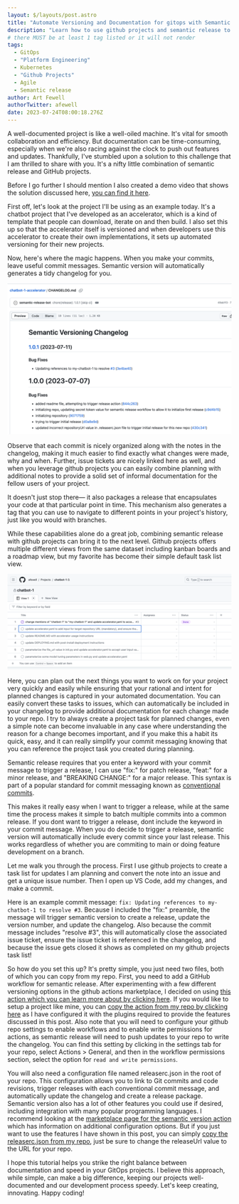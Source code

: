 ```yaml
---
layout: $/layouts/post.astro
title: "Automate Versioning and Documentation for gitops with Semantic Release and Github Projects"
description: "Learn how to use github projects and semantic release to simplify and automate versioning and documentation for your" 
# there MUST be at least 1 tag listed or it will not render
tags:
  - GitOps
  - "Platform Engineering"
  - Kubernetes
  - "Github Projects"
  - Agile
  - Semantic release
author: Art Fewell
authorTwitter: afewell
date: 2023-07-24T08:00:18.276Z
---
```


A well-documented project is like a well-oiled machine. It's vital for smooth collaboration and efficiency. But documentation can be time-consuming, especially when we're also racing against the clock to push out features and updates. Thankfully, I've stumbled upon a solution to this challenge that I am thrilled to share with you. It's a nifty little combination of semantic release and GitHub projects.

Before I go further I should mention I also created a demo video that shows the solution discussed here, [you can find it here](https://youtu.be/JT-THsrR04M).

First off, let's look at the project I'll be using as an example today. It's a chatbot project that I've developed as an accelerator, which is a kind of template that people can download, iterate on and then build. I also set this up so that the accelerator itself is versioned and when developers use this accelerator to create their own implementations, it sets up automated versioning for their new projects. 

Now, here's where the magic happens. When you make your commits, leave useful commit messages. Semantic version will automatically generates a tidy changelog for you.

![Changelog](https://github.com/afewell/afewell.github.io/blob/main/public/images/changelog.png)

Observe that each commit is nicely organized along with the notes in the changelog, making it much easier to find exactly what changes were made, why and when. Further, issue tickets are nicely linked here as well, and when you leverage github projects you can easily combine planning with additional notes to provide a solid set of informal documentation for the fellow users of your project.

It doesn't just stop there— it also packages a release that encapsulates your code at that particular point in time. This mechanism also generates a tag that you can use to navigate to different points in your project's history, just like you would with branches.

While these capabilities alone do a great job, combining semantic release with github projects can bring it to the next level.  Github projects offers multiple different views from the same dataset including kanban boards and a roadmap view, but my favorite has become their simple default task list view. 

![Github Projects Task List](https://github.com/afewell/afewell.github.io/blob/main/public/images/projects_task_list.png)

Here, you can plan out the next things you want to work on for your project very quickly and easily while ensuring that your rational and intent for planned changes is captured in your automated documentation. You can easily convert these tasks to issues, which can automatically be included in your changelog to provide additional documentation for each change made to your repo. I try to always create a project task for planned changes, even a simple note can become invaluable in any case where understanding the reason for a change becomes important, and if you make this a habit its quick, easy, and it can really simplify your commit messaging knowing that you can reference the project task you created during planning. 

Semantic release requires that you enter a keyword with your commit message to trigger a release, I can use "fix:" for patch release, "feat:" for a minor release, and "BREAKING CHANGE:" for a major release. This syntax is part of a popular standard for commit messaging known as [conventional commits](https://www.conventionalcommits.org/en/v1.0.0/).

This makes it really easy when I want to trigger a release, while at the same time the process makes it simple to batch multiple commits into a common release. If you dont want to trigger a release, dont include the keyword in your commit message. When you do decide to trigger a release, semantic version will automatically include every commit since your last release. This works regardless of whether you are commiting to main or doing feature development on a branch. 

Let me walk you through the process. First I use github projects to create a task list for updates I am planning and convert the note into an issue and get a unique issue number. Then I open up VS Code, add my changes, and make a commit. 

Here is an example commit message: `fix: Updating references to my-chatbot-1 to resolve #3`. Because I included the "fix:" preamble, the message will trigger semantic version to create a release, update the version number, and update the changelog. Also because the commit message includes "resolve #3", this will automatically close the associated issue ticket, ensure the issue ticket is referenced in the changelog, and because the issue gets closed it shows as completed on my github projects task list!



So how do you set this up? It's pretty simple, you just need two files, both of which you can copy from my repo. First, you need to add a GitHub workflow for semantic release. After experimenting with a few different versioning options in the github actions marketplace, I decided on using [this action which you can learn more about by clicking here](https://github.com/marketplace/actions/action-for-semantic-release). If you would like to setup a project like mine, you can [copy the action from my repo by clicking here](https://github.com/afewell/chatbot-1-accelerator/blob/main/.github/workflows/semantic_release.yml) as I have configured it with the plugins required to provide the features discussed in this post. Also note that you will need to configure your github repo settings to enable workflows and to enable write permissions for actions, as semantic release will need to push updates to your repo to write the changelog. You can find this setting by clicking in the settings tab for your repo, select Actions > General, and then in the workflow permissions section, select the option for `read and write permissions`.

You will also need a configuration file named releaserc.json in the root of your repo. This configuration allows you to link to Git commits and code revisions, trigger releases with each conventional commit message, and automatically update the changelog and create a release package. Semantic version also has a lot of other features you could use if desired, including integration with many popular programming languages. I recommend looking at the [marketplace page for the semantic version action](https://github.com/marketplace/actions/action-for-semantic-release) which has information on additional configuration options. But if you just want to use the features I have shown in this post, you can simply [copy the releaserc.json from my repo](https://github.com/afewell/chatbot-1-accelerator/blob/main/.releaserc.json), just be sure to change the releaseUrl value to the URL for your repo. 

I hope this tutorial helps you strike the right balance between documentation and speed in your GitOps projects. I believe this approach, while simple, can make a big difference, keeping our projects well-documented and our development process speedy. Let's keep creating, innovating. Happy coding!